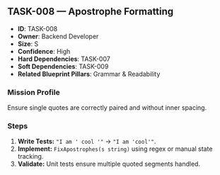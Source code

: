 ## TASK-008 — Apostrophe Formatting

- **ID**: TASK-008  
- **Owner**: Backend Developer  
- **Size**: S  
- **Confidence**: High  
- **Hard Dependencies**: TASK-007  
- **Soft Dependencies**: TASK-009  
- **Related Blueprint Pillars**: Grammar & Readability

### Mission Profile
Ensure single quotes are correctly paired and without inner spacing.

### Steps
1. **Write Tests:** `"I am ' cool '"` → `"I am 'cool'"`.  
2. **Implement:** `FixApostrophes(s string)` using regex or manual state tracking.  
3. **Validate:** Unit tests ensure multiple quoted segments handled.
